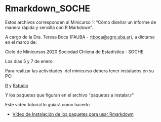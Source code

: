 # Rmarkdown_SOCHE

Estos archivos corresponden al Minicurso 1: “Cómo diseñar un informe de manera rápida y sencilla con R Markdown”.

A cargo de la Dra. Teresa Boca (FAUBA - rtboca@agro.uba.ar), a dictarse en el marco de:

Ciclo de Minicursos 2020 Sociedad Chilena de Estadística - SOCHE

Los días 5 y 7 de enero

<p>Para realizar las actividades&nbsp; del minicurso debera tener instalados en su PC:&nbsp;</p>
<p><a href="https://www.r-project.org/">R</a> y <a href="https://rstudio.com/">Rstudio</a></p>
<p>Y los paquetes que figuran en el archivo "paquetes a instalar.r"</p>
<p>Este video tutorial lo guiar&aacute; como hacerlo&nbsp;</p>
<ul>
<li><a href="https://www.youtube.com/embed/QaKCirYknS8">V&iacute;deo de Instalaci&oacute;n de los paquetes para usar Rmarkdown</a></li>
</ul>
<p>&nbsp;</p>

